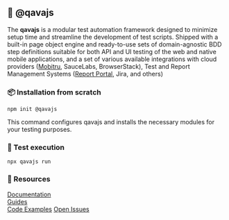 ## 🚀 @qavajs
The **qavajs** is a modular test automation framework designed to minimize setup time and streamline the development of test scripts.
Shipped with a built-in page object engine and ready-to-use sets of domain-agnostic BDD step definitions suitable for both API and UI testing of the web and native mobile applications, and a set of various available integrations with cloud providers ([Mobitru](https://mobitru.com/), SauceLabs, BrowserStack), Test and Report Management Systems ([Report Portal](https://reportportal.io/), Jira, and others)

### 📦 Installation from scratch
```
npm init @qavajs
```
This command configures qavajs and installs the necessary modules for your testing purposes.

### 🔬 Test execution
```
npx qavajs run
```

### 📘 Resources
[Documentation](https://qavajs.github.io/docs/intro)  
[Guides](https://qavajs.github.io/docs/category/guides)  
[Code Examples](https://github.com/qavajs/demo)
[Open Issues](https://github.com/issues/assigned?q=is%3Aissue%20state%3Aopen%20org%3Aqavajs)
